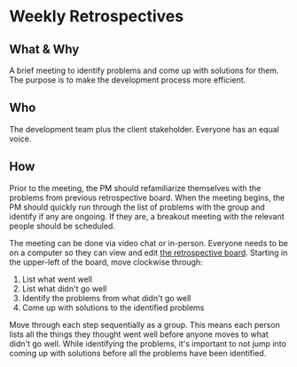 # Weekly Retrospectives
## What & Why
A brief meeting to identify problems and come up with solutions for them. The purpose is to make the development process more efficient.
## Who
The development team plus the client stakeholder. Everyone has an equal voice.
## How
Prior to the meeting, the PM should refamiliarize themselves with the problems from previous retrospective board. When the meeting begins, the PM should quickly run through the list of problems with the group and identify if any are ongoing. If they are, a breakout meeting with the relevant people should be scheduled.

The meeting can be done via video chat or in-person. Everyone needs to be on a computer so they can view and edit [the retrospective board](https://docs.google.com/a/agilionapps.com/drawings/d/1PXSGFc4ondtUmhvKiMCSxpzVnR2vkddZY4qEoW6YUQc/edit). Starting in the upper-left of the board, move clockwise through:

1. List what went well
1. List what didn't go well
1. Identify the problems from what didn't go well
1. Come up with solutions to the identified problems

Move through each step sequentially as a group. This means each person lists all the things they thought went well before anyone moves to what didn't go well. While identifying the problems, it's important to not jump into coming up with solutions before all the problems have been identified.

